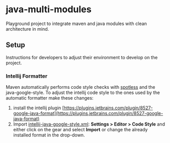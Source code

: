# java-multi-modules

Playground project to integrate maven and java modules with clean architecture
in mind.

## Setup

Instructions for developers to adjust their environment to develop on the project.

### Intellij Formatter

Maven automatically performs code style checks with [spotless](https://github.com/diffplug/spotless) and the java-google-style.
To adjust the intellij code style to the ones used by the automatic formatter make these changes:

1. install the intellij plugin [https://plugins.jetbrains.com/plugin/8527-google-java-format](https://plugins.jetbrains.com/plugin/8527-google-java-format)
2. Import [intellij-java-google-style.xml](config/intellij-java-google-style.xml): **Settings > Editor > Code Style** and either click on the gear and select **Import** or change the already installed format in the drop-down.